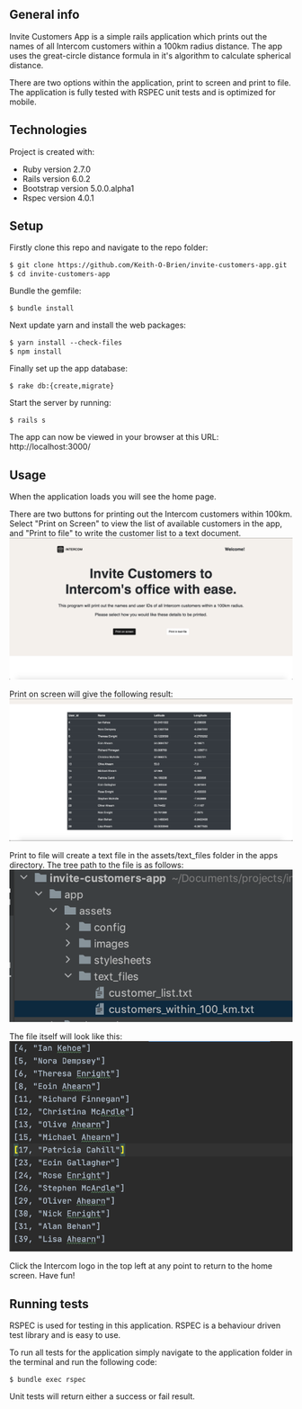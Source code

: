 ## General info
Invite Customers App is a simple rails application which prints out the names of all Intercom customers within a 100km radius distance. The app uses the great-circle distance formula in it's algorithm to calculate spherical distance. 

There are two options within the application, print to screen and print to file. The application is fully tested with RSPEC unit tests and is optimized for mobile.

	
## Technologies
Project is created with:
* Ruby version 2.7.0
* Rails version 6.0.2
* Bootstrap version 5.0.0.alpha1
* Rspec version 4.0.1
	
## Setup
Firstly clone this repo and navigate to the repo folder: 
```
$ git clone https://github.com/Keith-O-Brien/invite-customers-app.git
$ cd invite-customers-app
```

Bundle the gemfile: 
```
$ bundle install
```

Next update yarn and install the web packages:
```
$ yarn install --check-files
$ npm install
```

Finally set up the app database:
```
$ rake db:{create,migrate}
```

Start the server by running:
```
$ rails s
```

The app can now be viewed in your browser at this URL: http://localhost:3000/

## Usage
When the application loads you will see the home page.

There are two buttons for printing out the Intercom customers within 100km.
Select "Print on Screen" to view the list of available customers in the app, and "Print to file" to write the customer list to a text document. 
![HomePage](read_me_images/home_page.png)

Print on screen will give the following result:
![PrintedToScreen](read_me_images/printed_to_screen.png)

Print to file will create a text file in the assets/text_files folder in the apps directory. 
The tree path to the file is as follows:
![pathToTextFile](read_me_images/path_to_text_file.png)

The file itself will look like this:
![TextFile](read_me_images/text_file.png)

Click the Intercom logo in the top left at any point to return to the home screen. Have fun!

## Running tests
RSPEC is used for testing in this application. RSPEC is a behaviour driven test library and is easy to use.

To run all tests for the application simply navigate to the application folder in the terminal and run the following code: 
```
$ bundle exec rspec
```

Unit tests will return either a success or fail result. 



